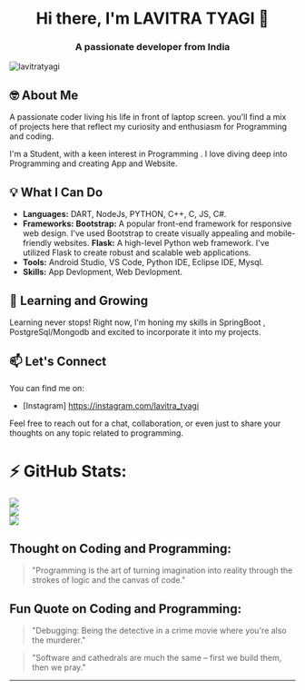 <h1 align="center">Hi there, I'm LAVITRA TYAGI 👋</h1>
<h3 align="center">A passionate developer from India</h3>
<p align="left"> <img src="https://komarev.com/ghpvc/?username=lavitratyagi1&label=Profile%20views&color=0e75b6&style=flat" alt="lavitratyagi" /> </p>

## 🤓 About Me

A passionate coder living his life in front of laptop screen.
you'll find a mix of projects here that reflect my curiosity and enthusiasm for Programming and coding.

I'm a Student, with a keen interest in Programming . I love diving deep into Programming and creating App and Website.

## 💡 What I Can Do

- **Languages:**   DART, NodeJs, PYTHON, C++, C, JS, C#.
- **Frameworks:** **Bootstrap:** A popular front-end framework for responsive web design. I've used Bootstrap to create visually appealing and mobile-friendly websites.
                  **Flask:** A high-level Python web framework. I've utilized Flask to create robust and scalable web applications.
- **Tools:** Android Studio, VS Code, Python IDE, Eclipse IDE, Mysql.
- **Skills:** App Devlopment, Web Devlopment.

## 🌱 Learning and Growing

Learning never stops! Right now, I'm honing my skills in SpringBoot , PostgreSql/Mongodb and excited to incorporate it into my projects.

## 📫 Let's Connect

You can find me on:

- [Instagram] https://instagram.com/lavitra_tyagi

Feel free to reach out for a chat, collaboration, or even just to share your thoughts on any topic related to programming.

# ⚡ GitHub Stats:
![](https://github-readme-streak-stats.herokuapp.com/?user=lavitratyagi1&theme=react&hide_border=true)<br/>
![](https://github-readme-stats.vercel.app/api?username=lavitratyagi1&theme=react&hide_border=true&include_all_commits=true&count_private=true)<br/>
![](https://github-readme-stats.vercel.app/api/top-langs/?username=lavitratyagi1&theme=react&hide_border=true&include_all_commits=true&count_private=true&layout=compact)


## Thought on Coding and Programming:

> "Programming is the art of turning imagination into reality through the strokes of logic and the canvas of code." 

## Fun Quote on Coding and Programming:

> "Debugging: Being the detective in a crime movie where you're also the murderer."

> "Software and cathedrals are much the same – first we build them, then we pray."

---
